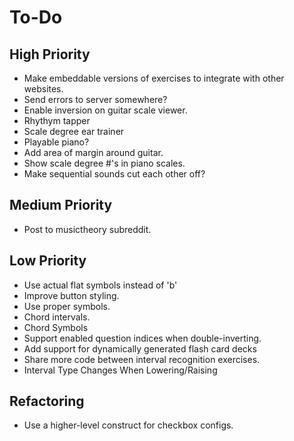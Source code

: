 # To-Do
## High Priority
* Make embeddable versions of exercises to integrate with other websites.
* Send errors to server somewhere?
* Enable inversion on guitar scale viewer.
* Rhythym tapper
* Scale degree ear trainer
* Playable piano?
* Add area of margin around guitar.
* Show scale degree #'s in piano scales.
* Make sequential sounds cut each other off?
## Medium Priority
* Post to musictheory subreddit.
## Low Priority
* Use actual flat symbols instead of 'b'
* Improve button styling.
* Use proper symbols.
* Chord intervals.
* Chord Symbols
* Support enabled question indices when double-inverting.
* Add support for dynamically generated flash card decks
* Share more code between interval recognition exercises.
* Interval Type Changes When Lowering/Raising
## Refactoring
* Use a higher-level construct for checkbox configs.